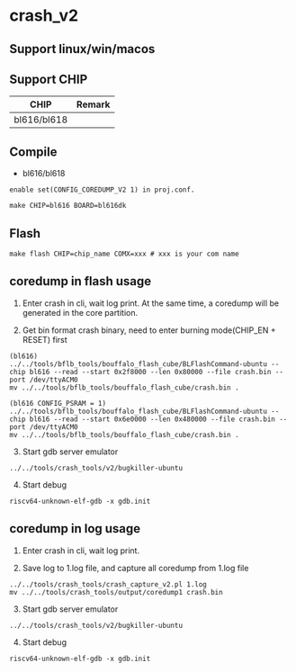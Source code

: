 # crash_v2

## Support linux/win/macos

## Support CHIP

|      CHIP        | Remark |
|:----------------:|:------:|
|bl616/bl618       |        |

## Compile

- bl616/bl618

```
enable set(CONFIG_COREDUMP_V2 1) in proj.conf.

make CHIP=bl616 BOARD=bl616dk
```

## Flash

```
make flash CHIP=chip_name COMX=xxx # xxx is your com name
```

## coredump in flash usage

1. Enter crash in cli, wait log print. At the same time, a coredump will be generated in the core partition.

2. Get bin format crash binary, need to enter burning mode(CHIP_EN + RESET) first

```
(bl616)
../../tools/bflb_tools/bouffalo_flash_cube/BLFlashCommand-ubuntu --chip bl616 --read --start 0x2f8000 --len 0x80000 --file crash.bin --port /dev/ttyACM0
mv ../../tools/bflb_tools/bouffalo_flash_cube/crash.bin .

(bl616 CONFIG_PSRAM = 1)
../../tools/bflb_tools/bouffalo_flash_cube/BLFlashCommand-ubuntu --chip bl616 --read --start 0x6e0000 --len 0x480000 --file crash.bin --port /dev/ttyACM0
mv ../../tools/bflb_tools/bouffalo_flash_cube/crash.bin .
```

3. Start gdb server emulator

```
../../tools/crash_tools/v2/bugkiller-ubuntu
```

4. Start debug

```
riscv64-unknown-elf-gdb -x gdb.init
```

## coredump in log usage

1. Enter crash in cli, wait log print.

2. Save log to 1.log file, and capture all coredump from 1.log file

```
../../tools/crash_tools/crash_capture_v2.pl 1.log
mv ../../tools/crash_tools/output/coredump1 crash.bin
```

3. Start gdb server emulator

```
../../tools/crash_tools/v2/bugkiller-ubuntu
```


4. Start debug

```
riscv64-unknown-elf-gdb -x gdb.init
```
